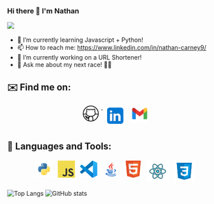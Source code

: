 ### Hi there 👋 I'm Nathan 
![](https://visitor-badge.laobi.icu/badge?page_id=rundex0.rundex0)



- 🌱 I’m currently learning Javascript + Python!
- 📫 How to reach me: https://www.linkedin.com/in/nathan-carney9/
- 🔭 I’m currently working on a URL Shortener!
- 💬 Ask me about my next race! 🏃🏻

  
<!--- - 🤔 I’m looking for help with ...
- 👯 I’m looking to collaborate on a 
 ---> 


## ✉️ Find me on:


<p align="center">
 <a href="https://github.com/rundex0/" target="_blank" rel="noopener noreferrer"> <img src="./icons8-github.gif" alt="Github" height="40" style="vertical-align:top; margin:4px;"> </a>    
<a href="https://www.linkedin.com/in/nathan-carney9/" target="_blank" rel="noopener noreferrer"> <img src="./icons8-linkedin-96.png" alt="LinkedIn" height="50" style="vertical-align:top; margin: 4px;"></a>             
 <a href="mailto:nathan.carney99@gmail.com"> <img src="icons8-gmail.svg" alt="Mail" height="40" style="vertical-align:top; margin:4px;"></a>
</p>



## 🧰 Languages and Tools:
<p align="center">
<img src="https://raw.githubusercontent.com/github/explore/80688e429a7d4ef2fca1e82350fe8e3517d3494d/topics/python/python.png" alt="Python" height="40" style="vertical-align:top; margin:4px">
<img src="https://raw.githubusercontent.com/github/explore/80688e429a7d4ef2fca1e82350fe8e3517d3494d/topics/javascript/javascript.png" alt="Javascript" height="40" style="vertical-align:top; margin:4px">
<img src="https://raw.githubusercontent.com/github/explore/80688e429a7d4ef2fca1e82350fe8e3517d3494d/topics/visual-studio-code/visual-studio-code.png" alt="VS Code" height="40" style="vertical-align:top; margin:4px">
<img src="./icons8-java.gif" alt="Java" height="40" style="vertical-align:top; margin:4px">
<img src="./html5-logo-31813.png" alt="HTML" height="40" style="vertical-align:top; margin:4px">
<img src="./icons8-react-100.png" alt="React" height="50" style="vertical-align:top; margin:4px">
<img src="./icons8-css-color-96.png" alt="CSS" height="50" style="vertical-align:top; margin:4px">



  
</p>

![Top Langs](https://github-readme-stats.vercel.app/api/top-langs/?username=rundex0&theme=default&hide=ruby) ![GitHub stats](https://github-readme-stats.vercel.app/api?username=rundex0&show_icons=true&theme=default)




